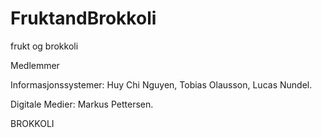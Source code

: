 # FruktandBrokkoli
frukt og brokkoli

Medlemmer

   Informasjonssystemer: Huy Chi Nguyen, Tobias Olausson, Lucas Nundel.

   Digitale Medier: Markus Pettersen.

BROKKOLI
